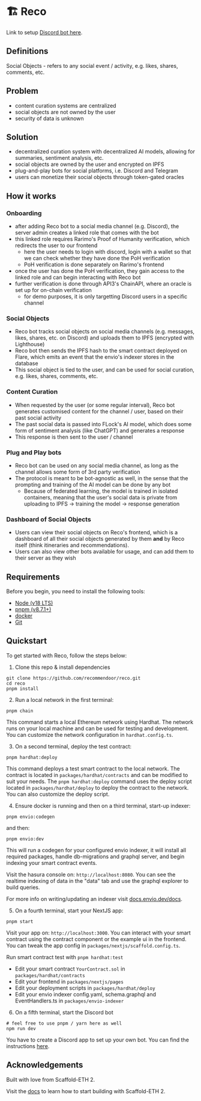 # 🏗 Reco

Link to setup [Discord bot here](https://discord.com/api/oauth2/authorize?client_id=1167783878119936080&permissions=8&redirect_uri=https%3A%2F%2F0420-62-232-123-126.ngrok-free.app%2Fdiscord-oauth-callback&response_type=code&scope=guilds%20guilds.join%20messages.read%20applications.commands%20bot%20applications.entitlements).

## Definitions

Social Objects - refers to any social event / activity, e.g. likes, shares, comments, etc.

## Problem

- content curation systems are centralized
- social objects are not owned by the user
- security of data is unknown

## Solution

- decentralized curation system with decentralized AI models, allowing for summaries, sentiment analysis, etc.
- social objects are owned by the user and encrypted on IPFS
- plug-and-play bots for social platforms, i.e. Discord and Telegram
- users can monetize their social objects through token-gated oracles

## How it works

### Onboarding 

- after adding Reco bot to a social media channel (e.g. Discord), the server admin creates a linked role that comes with the bot
- this linked role requires Rarimo's Proof of Humanity verification, which redirects the user to our frontend
  - here the user needs to login with discord, login with a wallet so that we can check whether they have done the PoH verification
  - PoH verification is done separately on Rarimo's frontend
- once the user has done the PoH verification, they gain access to the linked role and can begin interacting with Reco bot
- further verification is done through API3's ChainAPI, where an oracle is set up for on-chain verification
  - for demo purposes, it is only targetting Discord users in a specific channel

### Social Objects

- Reco bot tracks social objects on social media channels (e.g. messages, likes, shares, etc. on Discord) and uploads them to IPFS (encrypted with Lighthouse)
- Reco bot then sends the IPFS hash to the smart contract deployed on Flare, which emits an event that the envio's indexer stores in the database
- This social object is tied to the user, and can be used for social curation, e.g. likes, shares, comments, etc.

### Content Curation

- When requested by the user (or some regular interval), Reco bot generates customised content for the channel / user, based on their past social activity
- The past social data is passed into FLock's AI model, which does some form of sentiment analysis (like ChatGPT) and generates a response
- This response is then sent to the user / channel

### Plug and Play bots

- Reco bot can be used on any social media channel, as long as the channel allows some form of 3rd party verification
- The protocol is meant to be bot-agnostic as well, in the sense that the prompting and training of the AI model can be done by any bot
  - Because of federated learning, the model is trained in isolated containers, meaning that the user's social data is private from uploading to IPFS -> training the model -> response generation

### Dashboard of Social Objects

- Users can view their social objects on Reco's frontend, which is a dashboard of all their social objects generated by them **and** by Reco itself (think itineraries and recommendations).
- Users can also view other bots available for usage, and can add them to their server as they wish

## Requirements

Before you begin, you need to install the following tools:

- [Node (v18 LTS)](https://nodejs.org/en/download/)
- [pnpm (v8.7.1+)](https://pnpm.io/installation)
- [docker](https://docs.docker.com/engine/install/)
- [Git](https://git-scm.com/downloads)

## Quickstart

To get started with Reco, follow the steps below:

1. Clone this repo & install dependencies

```
git clone https://github.com/recommendoor/reco.git
cd reco
pnpm install
```

2. Run a local network in the first terminal:

```
pnpm chain
```

This command starts a local Ethereum network using Hardhat. The network runs on your local machine and can be used for testing and development. You can customize the network configuration in `hardhat.config.ts`.

3. On a second terminal, deploy the test contract:

```
pnpm hardhat:deploy
```

This command deploys a test smart contract to the local network. The contract is located in `packages/hardhat/contracts` and can be modified to suit your needs. The `pnpm hardhat:deploy` command uses the deploy script located in `packages/hardhat/deploy` to deploy the contract to the network. You can also customize the deploy script.

4. Ensure docker is running and then on a third terminal, start-up indexer:

```
pnpm envio:codegen
```

and then:

```
pnpm envio:dev
```

This will run a codegen for your configured envio indexer, it will install all required packages, handle db-migrations and graphql server, and begin indexing your smart contract events.

Visit the hasura console on: `http://localhost:8080`. You can see the realtime indexing of data in the "data" tab and use the graphql explorer to build queries.

For more info on writing/updating an indexer visit [docs.envio.dev/docs](https://docs.envio.dev/docs/overview).

5. On a fourth terminal, start your NextJS app:

```
pnpm start
```

Visit your app on: `http://localhost:3000`. You can interact with your smart contract using the contract component or the example ui in the frontend. You can tweak the app config in `packages/nextjs/scaffold.config.ts`.

Run smart contract test with `pnpm hardhat:test`

- Edit your smart contract `YourContract.sol` in `packages/hardhat/contracts`
- Edit your frontend in `packages/nextjs/pages`
- Edit your deployment scripts in `packages/hardhat/deploy`
- Edit your envio indexer config.yaml, schema.graphql and EventHandlers.ts in `packages/envio-indexer`

6. On a fifth terminal, start the Discord bot

```
# feel free to use pnpm / yarn here as well
npm run dev
```

You have to create a Discord app to set up your own bot. You can find the instructions [here](https://discordjs.guide/preparations/setting-up-a-bot-application.html#creating-your-bot).

## Acknowledgements

Built with love from Scaffold-ETH 2.

Visit the [docs](https://docs.scaffoldeth.io) to learn how to start building with Scaffold-ETH 2.
